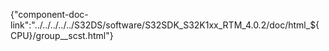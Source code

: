 {"component-doc-link":"../../../../../S32DS/software/S32SDK_S32K1xx_RTM_4.0.2/doc/html_${CPU}/group__scst.html"}
